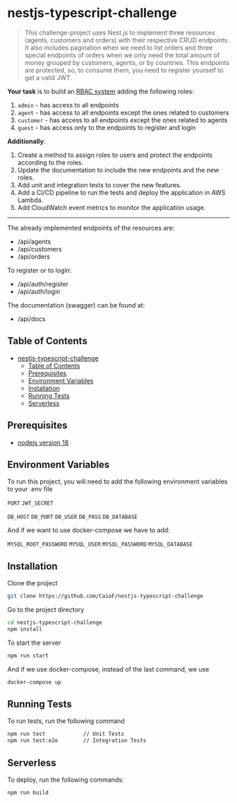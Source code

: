 # nestjs-typescript-challenge

> This challenge-project uses Nest.js to implement three resources (agents, customers and orders) with their respective CRUD endpoints. It also includes pagination when we need to list orders and three special endpoints of orders when we only need the total amount of money grouped by customers, agents, or by countries. This endpoints are protected, so, to consume them, you need to register yourself to get a valid JWT. 

**Your task** is to build an [RBAC system](https://en.wikipedia.org/wiki/Role-based_access_control) adding the following roles: 
1. `admin` - has access to all endpoints
2. `agent` - has access to all endpoints except the ones related to customers
3. `customer` - has access to all endpoints except the ones related to agents
4. `guest` - has access only to the endpoints to register and login

**Additionally**:
1. Create a method to assign roles to users and protect the endpoints according to the roles.
2. Update the documentation to include the new endpoints and the new roles.
3. Add unit and integration tests to cover the new features.
4. Add a CI/CD pipeline to run the tests and deploy the application in AWS Lambda.
5. Add CloudWatch event metrics to monitor the application usage.
---

The already implemented endpoints of the resources are:

-  /api/agents
-  /api/customers
-  /api/orders

To register or to login:

-  /api/auth/register
-  /api/auth/login

The documentation (swagger) can be found at:

-  /api/docs

## Table of Contents

- [nestjs-typescript-challenge](#nestjs-typescript-challenge)
  - [Table of Contents](#table-of-contents)
  - [Prerequisites](#prerequisites)
  - [Environment Variables](#environment-variables)
  - [Installation](#installation)
  - [Running Tests](#running-tests)
  - [Serverless](#serverless)

## Prerequisites

- [nodejs version 18](https://nodejs.org/en/)

## Environment Variables

To run this project, you will need to add the following environment variables to your .env file

`PORT`
`JWT_SECRET`

`DB_HOST`
`DB_PORT`
`DB_USER`
`DB_PASS`
`DB_DATABASE`

And if we want to use docker-compose we have to add:

`MYSQL_ROOT_PASSWORD`
`MYSQL_USER`
`MYSQL_PASSWORD`
`MYSQL_DATABASE`

## Installation

Clone the project

```bash
git clone https://github.com/CaioF/nestjs-typescript-challenge
```

Go to the project directory

```bash
cd nestjs-typescript-challenge
npm install
```

To start the server

```bash
npm run start
```

And if we use docker-compose, instead of the last command, we use

```bash
docker-compose up
```

## Running Tests

To run tests, run the following command

```bash
npm run test     		// Unit Tests
npm run test:e2e 		// Integration Tests
```

## Serverless

To deploy, run the following commands:

```bash
npm run build
```

